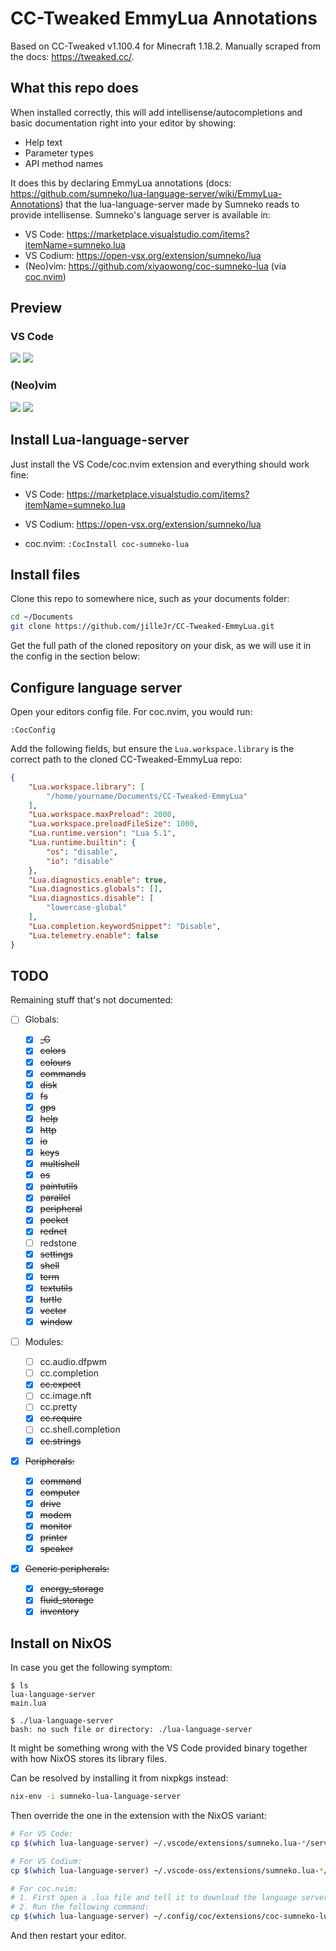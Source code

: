 # CC-Tweaked EmmyLua Annotations

Based on CC-Tweaked v1.100.4 for Minecraft 1.18.2.
Manually scraped from the docs: <https://tweaked.cc/>.

## What this repo does

When installed correctly, this will add intellisense/autocompletions and basic
documentation right into your editor by showing:

- Help text
- Parameter types
- API method names

It does this by declaring EmmyLua annotations (docs: <https://github.com/sumneko/lua-language-server/wiki/EmmyLua-Annotations>)
that the lua-language-server made by Sumneko reads to provide intellisense.
Sumneko's language server is available in:

- VS Code: <https://marketplace.visualstudio.com/items?itemName=sumneko.lua>
- VS Codium: <https://open-vsx.org/extension/sumneko/lua>
- (Neo)vim: <https://github.com/xiyaowong/coc-sumneko-lua> (via [coc.nvim](https://github.com/neoclide/coc.nvim))

## Preview

### VS Code

![](assets/screenshot-vscode-1.png)
![](assets/screenshot-vscode-2.png)

### (Neo)vim

![](assets/screenshot-nvim-1.png)
![](assets/screenshot-nvim-2.png)

## Install Lua-language-server

Just install the VS Code/coc.nvim extension and everything should work fine:

- VS Code: <https://marketplace.visualstudio.com/items?itemName=sumneko.lua>

- VS Codium: <https://open-vsx.org/extension/sumneko/lua>

- coc.nvim: `:CocInstall coc-sumneko-lua`

## Install files

Clone this repo to somewhere nice, such as your documents folder:

```sh
cd ~/Documents
git clone https://github.com/jilleJr/CC-Tweaked-EmmyLua.git
```

Get the full path of the cloned repository on your disk, as we will use it
in the config in the section below:

## Configure language server

Open your editors config file. For coc.nvim, you would run:

```vim
:CocConfig
```

Add the following fields, but ensure the `Lua.workspace.library` is the
correct path to the cloned CC-Tweaked-EmmyLua repo:

```json
{
    "Lua.workspace.library": [
        "/home/yourname/Documents/CC-Tweaked-EmmyLua"
    ],
    "Lua.workspace.maxPreload": 2000,
    "Lua.workspace.preloadFileSize": 1000,
    "Lua.runtime.version": "Lua 5.1",
    "Lua.runtime.builtin": {
        "os": "disable",
        "io": "disable"
    },
    "Lua.diagnostics.enable": true,
    "Lua.diagnostics.globals": [],
    "Lua.diagnostics.disable": [
        "lowercase-global"
    ],
    "Lua.completion.keywordSnippet": "Disable",
    "Lua.telemetry.enable": false
}
```

## TODO

Remaining stuff that's not documented:

- [ ] Globals:

  - [x] ~~\_G~~
  - [x] ~~colors~~
  - [x] ~~colours~~
  - [x] ~~commands~~
  - [x] ~~disk~~
  - [x] ~~fs~~
  - [x] ~~gps~~
  - [x] ~~help~~
  - [x] ~~http~~
  - [x] ~~io~~
  - [x] ~~keys~~
  - [x] ~~multishell~~
  - [x] ~~os~~
  - [x] ~~paintutils~~
  - [x] ~~parallel~~
  - [x] ~~peripheral~~
  - [x] ~~pocket~~
  - [x] ~~rednet~~
  - [ ] redstone
  - [x] ~~settings~~
  - [x] ~~shell~~
  - [x] ~~term~~
  - [x] ~~textutils~~
  - [x] ~~turtle~~
  - [x] ~~vector~~
  - [x] ~~window~~

- [ ] Modules:

  - [ ] cc.audio.dfpwm
  - [ ] cc.completion
  - [x] ~~cc.expect~~
  - [ ] cc.image.nft
  - [ ] cc.pretty
  - [x] ~~cc.require~~
  - [ ] cc.shell.completion
  - [x] ~~cc.strings~~

- [x] ~~Peripherals:~~

  - [x] ~~command~~
  - [x] ~~computer~~
  - [x] ~~drive~~
  - [x] ~~modem~~
  - [x] ~~monitor~~
  - [x] ~~printer~~
  - [x] ~~speaker~~

- [x] ~~Generic peripherals:~~

  - [x] ~~energy\_storage~~
  - [x] ~~fluid\_storage~~
  - [x] ~~inventory~~

## Install on NixOS

In case you get the following symptom:

```console
$ ls
lua-language-server
main.lua

$ ./lua-language-server
bash: no such file or directory: ./lua-language-server
```

It might be something wrong with the VS Code provided binary together with how
NixOS stores its library files.

Can be resolved by installing it from nixpkgs instead:

```sh
nix-env -i sumneko-lua-language-server
```

Then override the one in the extension with the NixOS variant:

```sh
# For VS Code:
cp $(which lua-language-server) ~/.vscode/extensions/sumneko.lua-*/server/bin/Linux/lua-language-server

# For VS Codium:
cp $(which lua-language-server) ~/.vscode-oss/extensions/sumneko.lua-*/server/bin/Linux/lua-language-server

# For coc.nvim:
# 1. First open a .lua file and tell it to download the language server
# 2. Run the following command:
cp $(which lua-language-server) ~/.config/coc/extensions/coc-sumneko-lua-data/sumneko-lua-ls/extension/server/bin/lua-language-server
```

And then restart your editor.

